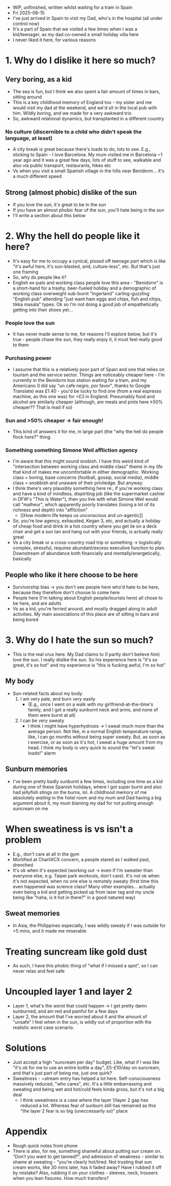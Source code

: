 - WIP, unfinished, written whilst waiting for a tram in Spain
- Fri 2025-08-15 
- I've just arrived in Spain to visit my Dad, who's in the hospital (all under control now)
- It's a part of Spain that we visited a few times when I was a kid/teenager, as my dad co-owned a small holiday villa here
- I never liked it here, for various reasons
# 1. Why do I dislike it here so much?
## Very boring, as a kid 
- The sea is fun, but I think we also spent a fair amount of times in bars, sitting around
- This is a key childhood memory of England too - my sister and me would visit my dad at the weekend, and we'd sit in the local pub with him. Wildly boring, and we made for a very awkward trio
- So, awkward relational dynamics, but transplanted in a different country
### No culture (discernible to a child who didn't speak the language, at least)
- A city break is great because there's loads to do, lots to see. E.g., sticking to Spain - I love Barcelona. My mum visited me in Barcelona ~1 year ago and it was a great few days, lots of stuff to see, walkable and also via public transport, restaurants, hikes etc
- Vs when you visit a small Spanish village in the hills near Benidorm... it's a much different speed
## Strong (almost phobic) dislike of the sun
- If you love the sun, it's great to be in the sun
- If you have an almost phobic fear of the sun, you'll hate being in the sun
- I'll write a section about this below
# 2. Why the hell do people like it here?
- It's easy for me to occupy a cynical, pissed off teenage part which is like "it's awful here, it's sun-blasted, arid, culture-less", etc. But that's just one framing
- So, why do people like it? 
- English ex-pats and working class people love this area - "Benidorm" is a short-hand for a trashy, beer-fueled holiday and a demographic of working class overweight sub-burnt "Ingerland" carling-guzzling "English pub" attending "just want ham eggs and chips, fish and chips, tikka masala" types. Ok so I'm not doing a good job of empathetically getting into their shoes yet...
### People love the sun
- It has never made sense to me, for reasons I'll explore below, but it's true - people chase the sun, they really enjoy it, it must feel really good to them 
### Purchasing power
- I assume that this is a relatively poor part of Spain and one that relies on tourism and the service sector. Things are noticeably cheaper here - I'm currently in the Benidorm bus station waiting for a tram, and my Americano (I did say "un cafe negro, por favor", thanks to Google Translate) was £1.40 - you'd be lucky to find one (from a real espresso machine, as this one was) for <£3 in England. Presumably food and alcohol are similarly cheaper (although, are meals and pints here ≥50% cheaper?? That is mad if so)
### Sun and >50% cheaper → fair enough!
- This kind of answers it for me, in large part (the "why the hell do people flock here?" thing.
### Something something Simone Weil affliction agency 
- I'm aware that this might sound snobish. I have this weird kind of "intersection between working class and middle class" theme in my life that kind of makes me uncomfortable in either demographic. Working class = boring, base concerns (football, gossip, social media), middle class = snobbish and unaware of their priviledge. But anyway:
- I think there's very plausibly something here re:, if you're working class and have a kind of mindless, dispiriting job (like the supermarket cashier in DFW's "This is Water"), then you live with what Simone Weil would call "malheur", which apparently poorly translates (losing a lot of its richness and depth) into "affilction"
	- [[How modern life keeps us unconscious and un-agentic]]
- So, you're low agency, exhausted, Kegan 3, etc, and actually a holiday of cheap food and drink in a hot country where you get lie on a deck chair and get a sun tan and hang out with your friends, is actually really great
- Vs a city break or a cross-country road trip or something → logistically complex, stressful, requires abundant/excess executive function to plan. Downstream of abundance both financially and mentally/energetically, basically
## People who like it here choose to be here
- Survivorship bias → you don't see people here who'd hate to be here, because they therefore don't choose to come here
- People here (I'm talking about English people/tourists here) all chose to be here, and are adults
- Vs as a kid, you're ferried around, and mostly dragged along to adult activities. My main associations of this place are of sitting in bars and being bored
# 3. Why do I hate the sun so much?
- This is the real crux here. My Dad claims to (I partly don't believe him) love the sun. I really dislike the sun. So his experience here is "it's so great, it's so hot" and my experience is "this is fucking awful, I'm so hot"
## My body
- Sun-related facts about my body:
	1. I am very pale, and burn *very* easily
		- (E.g., once I went on a walk with my girlfriend-at-the-time's family, and I got a really sunburnt neck and arms, and none of them were burnt at all)
	2. I can be *very* sweaty
		- I think I might have hyperhydrosis → I sweat much more than the average person. Not like, in a normal English temperature range, like, I can go months without being super sweaty. But, as soon as I exercise, or as soon as it's hot, I sweat a huge amount from my head. I think my body is very quick to sound the "let's sweat loads!" alarm
## Sunburn memories
- I've been pretty badly sunburnt a few times, including one time as a kid during one of these Spanish holidays, where I got super burnt and also had jellyfish stings on the burns, lol. A childhood memory of me absolutely *wailing* in the hotel room and my mum and Dad having a big argument about it, my mum blaming my dad for not putting enough suncream on me
# When sweatiness is vs isn't a problem 
- E.g., don't care at all in the gym
- Mortified at CharliXCX concern, a people stared as I walked past, drenched
- It's ok when it's expected (working out → even if I'm sweatier than everyone else, e.g. Taipei park workouts, don't care). It's not ok when it's not expected, when no one else is remotely sweaty (first time this even happened was science class? Many other examples... actually even being a kid and getting picked up from laser tag and my uncle being like "haha, is it hot in there?" in a good natured way)
## Sweat memories
- In Asia, the Philippines especially, I was wildly sweaty if I was outside for >5 mins, and it made me miserable
# Treating suncream like gold dust
- As such, I have this phobic thing of "what if I missed a spot", so I can never relax and feel safe
# Uncoupled layer 1 and layer 2
- Layer 1, what's the worst that could happen → I get pretty damn sunburned, and am red and painful for a few days
- Layer 2, the amount that I've worried about it and the amount of "unsafe" I feel when in the sun, is wildly out of proportion with the realistic worst case scenario.

# Solutions
- Just accept a high "suncream per day" budget. Like, what if I was like "it's ok for me to use an entire bottle a day", £5-£10/day on suncream, and that's just part of being me, just one quirk?
- Sweatiness - ~stream entry has helped a lot here. Self-consciousness massively reduced, "who cares", etc. It's a little embarrassing and sweating and being wet and hot/cold feels kinda gross, but it's not a big deal
	- I think sweatiness is a case where the layer 1/layer 2 gap has reduced a lot. Whereas fear of sunburn still has remained as this "the layer 2 fear is so big (uneccessarily so)" place
# Appendix
- Rough quick notes from phone
- There is also, for me, something shameful about putting sun cream on. “Don’t you want to get tanned?”, and admission of weakness - similar to shame at sweating - “you’re clearly hot/tired. Not trusting that sun cream works, like 30 mins later, has it faded away? Have I rubbed it off by mistake? Also, rubbing it on your clothes - sleeves, neck, trousers when you lean fissures. How much transfers?
